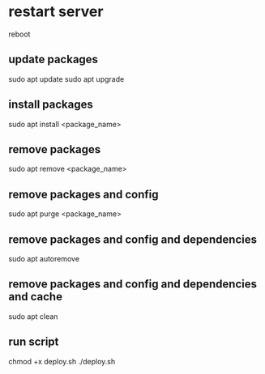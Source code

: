 # restart server
reboot

## update packages
sudo apt update
sudo apt upgrade

## install packages
sudo apt install <package_name>

## remove packages
sudo apt remove <package_name>

## remove packages and config
sudo apt purge <package_name>

## remove packages and config and dependencies
sudo apt autoremove

## remove packages and config and dependencies and cache
sudo apt clean

## run script
chmod +x deploy.sh
./deploy.sh



